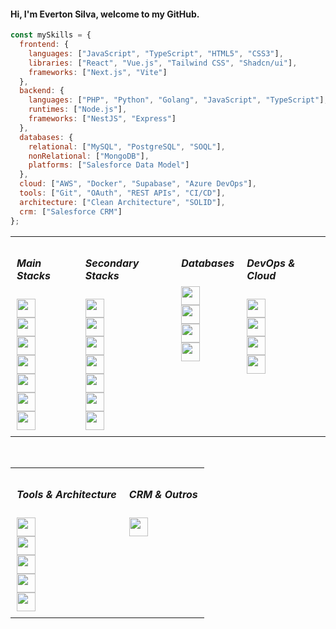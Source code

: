 <h4>Hi, I'm Everton Silva, welcome to my GitHub.</h4>

```javascript
const mySkills = {
  frontend: {
    languages: ["JavaScript", "TypeScript", "HTML5", "CSS3"],
    libraries: ["React", "Vue.js", "Tailwind CSS", "Shadcn/ui"],
    frameworks: ["Next.js", "Vite"]
  },
  backend: {
    languages: ["PHP", "Python", "Golang", "JavaScript", "TypeScript"],
    runtimes: ["Node.js"],
    frameworks: ["NestJS", "Express"]
  },
  databases: {
    relational: ["MySQL", "PostgreSQL", "SOQL"],
    nonRelational: ["MongoDB"],
    platforms: ["Salesforce Data Model"]
  },
  cloud: ["AWS", "Docker", "Supabase", "Azure DevOps"],
  tools: ["Git", "OAuth", "REST APIs", "CI/CD"],
  architecture: ["Clean Architecture", "SOLID"],
  crm: ["Salesforce CRM"]
};
```
<table>
  <tr>
    <td valign="top" style="padding: 10px;">
      <h5>Main Stacks</h5>
      <img height="30" src="https://img.shields.io/badge/JavaScript-323330?style=for-the-badge&logo=javascript&logoColor=F7DF1E"/><br/>
      <img height="30" src="https://img.shields.io/badge/TypeScript-007ACC?style=for-the-badge&logo=typescript&logoColor=white"/><br/>
      <img height="30" src="https://img.shields.io/badge/React-20232A?style=for-the-badge&logo=react&logoColor=61DAFB"/><br/>
      <img height="30" src="https://img.shields.io/badge/Next.js-000000?style=for-the-badge&logo=nextdotjs&logoColor=white"/><br/>
      <img height="30" src="https://img.shields.io/badge/Tailwind_CSS-38B2AC?style=for-the-badge&logo=tailwind-css&logoColor=white"/><br/>
      <img height="30" src="https://img.shields.io/badge/Node.js-339933?style=for-the-badge&logo=nodedotjs&logoColor=white"/><br/>
      <img height="30" src="https://img.shields.io/badge/Vue.js-4FC08D?style=for-the-badge&logo=vue.js&logoColor=white"/>
    </td>
    <td valign="top" style="padding: 10px;">
      <h5>Secondary Stacks</h5>
      <img height="30" src="https://img.shields.io/badge/NestJS-E0234E?style=for-the-badge&logo=nestjs&logoColor=white"/><br/>
      <img height="30" src="https://img.shields.io/badge/Express.js-000000?style=for-the-badge&logo=express&logoColor=white"/><br/>
      <img height="30" src="https://img.shields.io/badge/PHP-777BB4?style=for-the-badge&logo=php&logoColor=white"/><br/>
      <img height="30" src="https://img.shields.io/badge/Python-3776AB?style=for-the-badge&logo=python&logoColor=white"/><br/>
      <img height="30" src="https://img.shields.io/badge/Golang-00ADD8?style=for-the-badge&logo=go&logoColor=white"/><br/>
      <img height="30" src="https://img.shields.io/badge/Vite-B73BFE?style=for-the-badge&logo=vite&logoColor=FFD62E"/><br/>
      <img height="30" src="https://img.shields.io/badge/Shadcn/UI-%23?style=for-the-badge&logo=react&logoColor=white"/>
    </td>
    <td valign="top" style="padding: 10px;">
      <h5>Databases</h5>
      <img height="30" src="https://img.shields.io/badge/MySQL-4479A1?style=for-the-badge&logo=mysql&logoColor=white"/><br/>
      <img height="30" src="https://img.shields.io/badge/PostgreSQL-4169E1?style=for-the-badge&logo=postgresql&logoColor=white"/><br/>
      <img height="30" src="https://img.shields.io/badge/MongoDB-47A248?style=for-the-badge&logo=mongodb&logoColor=white"/><br/>
      <img height="30" src="https://img.shields.io/badge/SOQL-009EDB?style=for-the-badge&logo=salesforce&logoColor=white"/>
    </td>
    <td valign="top" style="padding: 10px;">
      <h5>DevOps & Cloud</h5>
      <img height="30" src="https://img.shields.io/badge/AWS-FF9900?style=for-the-badge&logo=amazonaws&logoColor=white"/><br/>
      <img height="30" src="https://img.shields.io/badge/Docker-2496ED?style=for-the-badge&logo=docker&logoColor=white"/><br/>
      <img height="30" src="https://img.shields.io/badge/Supabase-3ECF8E?style=for-the-badge&logo=supabase&logoColor=white"/><br/>
      <img height="30" src="https://img.shields.io/badge/Azure_DevOps-0078D7?style=for-the-badge&logo=azuredevops&logoColor=white"/>
    </td>
  </tr>
</table>
<br/>
<table>
  <tr>
    <td valign="top" style="padding: 10px;">
      <h5>Tools & Architecture</h5>
      <img height="30" src="https://img.shields.io/badge/Git-F05032?style=for-the-badge&logo=git&logoColor=white"/><br/>
      <img height="30" src="https://img.shields.io/badge/OAuth-009EDB?style=for-the-badge&logo=oauth&logoColor=white"/><br/>
      <img height="30" src="https://img.shields.io/badge/REST_API-000000?style=for-the-badge&logo=postman&logoColor=orange"/><br/>
      <img height="30" src="https://img.shields.io/badge/SOLID_Principles-000000?style=for-the-badge&logo=code&logoColor=white"/><br/>
      <img height="30" src="https://img.shields.io/badge/Clean_Architecture-000000?style=for-the-badge&logo=clean&logoColor=white"/>
    </td>
    <td valign="top" style="padding: 10px;">
      <h5>CRM & Outros</h5>
      <img height="30" src="https://img.shields.io/badge/Salesforce-00A1E0?style=for-the-badge&logo=salesforce&logoColor=white"/>
    </td>
  </tr>
</table>
